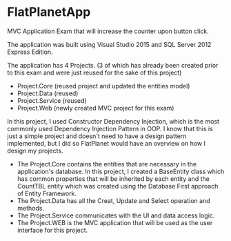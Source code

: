 # FlatPlanetApp
MVC Application Exam that will increase the counter upon button click.

The application was built using Visual Studio 2015 and SQL Server 2012 Express Edition.

The application has 4 Projects. (3 of which has already been created prior to this exam and were just reused for the sake of this project)
  - Project.Core (reused project and updated the entities model)
  - Project.Data (reused)
  - Project.Service (reused)
  - Project.Web (newly created MVC project for this exam)
  
 In this project, I used  Constructor Dependency Injection, which is the most commonly used Dependency Injection Pattern in OOP. I know that this is just a simple project and doesn't need to have a design pattern implemented, but I did so FlatPlanet would have an overview on how I design my projects.
  
  - The Project.Core contains the entities that are necessary in the application's database. In this project, I created a BaseEntity class which has common properties that will be inherited by each entity and the CountTBL entity which was created using the Database First approach of Entity Framework.
  - The Project.Data has all the Creat, Update and Select operation and methods.
  - The Project.Service communicates with the UI and data access logic. 
  - The Project.WEB is the MVC application that will be used as the user interface for this project.
 
